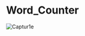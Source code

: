 # Word_Counter

![Captur1e](https://user-images.githubusercontent.com/69831766/136800543-5d128172-34d1-4279-9aae-aa1242242ca3.JPG)
